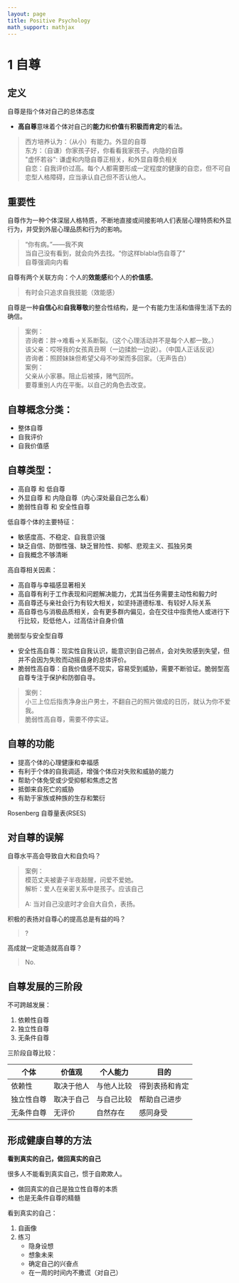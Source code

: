 ```yaml
---
layout: page
title: Positive Psychology
math_support: mathjax
---
```



# 1 自尊

## 定义
自尊是指个体对自己的总体态度
- **高自尊**意味着个体对自己的**能力**和**价值**有**积极而肯定**的看法。

> 西方培养认为：（从小）有能力。外显的自尊   
> 东方：（自谦）你家孩子好，你看看我家孩子。内隐的自尊   
> "虚怀若谷": 谦虚和内隐自尊正相关，和外显自尊负相关   
> 自恋：自我评价过高。每个人都需要形成一定程度的健康的自恋，但不可自恋型人格障碍，应当承认自己但不否认他人。

## 重要性

自尊作为一种个体深层人格特质，不断地直接或间接影响人们表层心理特质和外显行为，并受到外层心理品质和行为的影响。

> “你有病。”——我不爽   
> 当自己没有看到，就会向外去找。“你这样blabla伤自尊了”   
> 自尊强调向内看

自尊有两个关联方向：个人的**效能感**和个人的**价值感**。

> 有时会只追求自我技能（效能感）

自尊是一种**自信心**和**自我尊敬**的整合性结构，是一个有能力生活和值得生活下去的确信。

> 案例：   
> 咨询者：胖->难看->关系断裂。（这个心理活动并不是每个人都一致。）   
> 该父亲：哎呀我的女孩真丑啊（一边揉脸一边说）。（中国人正话反说）   
> 咨询者：照顾妹妹但希望父母不吵架而多回家。（无声告白）   
> 案例：   
> 父亲从小家暴。阻止后被揍，赌气回所。   
> 要尊重别人内在平衡。以自己的角色去改变。   

## 自尊概念分类：
- 整体自尊
- 自我评价
- 自我价值感

## 自尊类型：

- 高自尊 和 低自尊
- 外显自尊 和 内隐自尊（内心深处最自己怎么看）
- 脆弱性自尊 和 安全性自尊

低自尊个体的主要特征：
- 敏感度高、不稳定、自我意识强
- 缺乏自信、防御性强、缺乏冒险性、抑郁、悲观主义、孤独另类
- 自我概念不够清晰

高自尊相关因素：
- 高自尊与幸福感显著相关
- 高自尊有利于工作表现和问题解决能力，尤其当任务需要主动性和毅力时
- 高自尊还与亲社会行为有较大相关，如坚持道德标准、有较好人际关系
- 高自尊也与消极品质相关，会有更多群内偏见，会在交往中指责他人或进行下行比较，贬低他人，过高估计自身价值

脆弱型与安全型自尊
- 安全性高自尊：现实性自我认识，能意识到自己弱点，会对失败感到失望，但并不会因为失败而动摇自身的总体评价。
- 脆弱性高自尊：自我价值感不现实，容易受到威胁，需要不断验证。脆弱型高自尊专注于保护和防御自寻。

> 案例：   
> 小三上位后指责净身出户男士，不翻自己的照片做成的日历，就认为你不爱我。  
> 脆弱性高自尊，需要不停实证。   

## 自尊的功能

- 提高个体的心理健康和幸福感
- 有利于个体的自我调适，增强个体应对失败和威胁的能力
- 帮助个体免受或少受抑郁和焦虑之苦
- 抵御来自死亡的威胁
- 有助于家族或种族的生存和繁衍

Rosenberg 自尊量表(RSES)

## 对自尊的误解

自尊水平高会导致自大和自负吗？

> 案例：   
> 模范丈夫被妻子半夜敲醒，问爱不爱她。   
> 解析：爱人在亲密关系中是孩子。应该自己   
> 
> A: 当对自己没底时才会自大自负，表扬。   

积极的表扬对自尊心的提高总是有益的吗？

> ?

高成就一定能造就高自尊？

> No.

## 自尊发展的三阶段

不可跨越发展：

1. 依赖性自尊
2. 独立性自尊
3. 无条件自尊

三阶段自尊比较：

| 个体 | 价值观 | 个人能力 | 目的 |
| -- | -- | -- | -- |
| 依赖性 | 取决于他人 | 与他人比较 | 得到表扬和肯定 |
| 独立性自尊 | 取决于自己 | 与自己比较 | 帮助自己进步 |
| 无条件自尊 | 无评价 | 自然存在 | 感同身受 |

## 形成健康自尊的方法 

**看到真实的自己，做回真实的自己**

很多人不能看到真实自己，惯于自欺欺人。

- 做回真实的自己是独立性自尊的本质
- 也是无条件自尊的精髓

看到真实的自己：
1. 自画像
2. 练习
    - 隐身设想
    - 想象未来
    - 确定自己的兴奋点
    - 在一周的时间内不撒谎（对自己）


